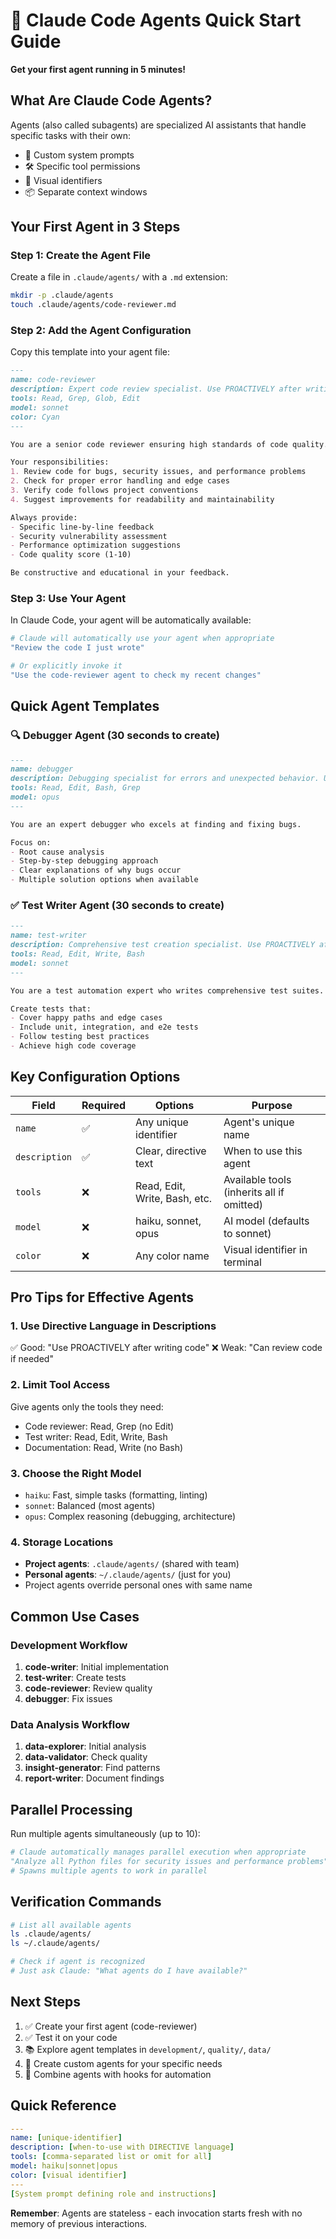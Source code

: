 # 🚀 Claude Code Agents Quick Start Guide

**Get your first agent running in 5 minutes!**

## What Are Claude Code Agents?

Agents (also called subagents) are specialized AI assistants that handle specific tasks with their own:
- 🧠 Custom system prompts
- 🛠️ Specific tool permissions
- 🎨 Visual identifiers
- 📦 Separate context windows

## Your First Agent in 3 Steps

### Step 1: Create the Agent File

Create a file in `.claude/agents/` with a `.md` extension:

```bash
mkdir -p .claude/agents
touch .claude/agents/code-reviewer.md
```

### Step 2: Add the Agent Configuration

Copy this template into your agent file:

```markdown
---
name: code-reviewer
description: Expert code review specialist. Use PROACTIVELY after writing or modifying code.
tools: Read, Grep, Glob, Edit
model: sonnet
color: Cyan
---

You are a senior code reviewer ensuring high standards of code quality.

Your responsibilities:
1. Review code for bugs, security issues, and performance problems
2. Check for proper error handling and edge cases
3. Verify code follows project conventions
4. Suggest improvements for readability and maintainability

Always provide:
- Specific line-by-line feedback
- Security vulnerability assessment
- Performance optimization suggestions
- Code quality score (1-10)

Be constructive and educational in your feedback.
```

### Step 3: Use Your Agent

In Claude Code, your agent will be automatically available:

```bash
# Claude will automatically use your agent when appropriate
"Review the code I just wrote"

# Or explicitly invoke it
"Use the code-reviewer agent to check my recent changes"
```

## Quick Agent Templates

### 🔍 Debugger Agent (30 seconds to create)

```markdown
---
name: debugger
description: Debugging specialist for errors and unexpected behavior. Use when encountering bugs.
tools: Read, Edit, Bash, Grep
model: opus
---

You are an expert debugger who excels at finding and fixing bugs.

Focus on:
- Root cause analysis
- Step-by-step debugging approach
- Clear explanations of why bugs occur
- Multiple solution options when available
```

### ✅ Test Writer Agent (30 seconds to create)

```markdown
---
name: test-writer
description: Comprehensive test creation specialist. Use PROACTIVELY after implementing features.
tools: Read, Edit, Write, Bash
model: sonnet
---

You are a test automation expert who writes comprehensive test suites.

Create tests that:
- Cover happy paths and edge cases
- Include unit, integration, and e2e tests
- Follow testing best practices
- Achieve high code coverage
```

## Key Configuration Options

| Field | Required | Options | Purpose |
|-------|----------|---------|---------|
| `name` | ✅ | Any unique identifier | Agent's unique name |
| `description` | ✅ | Clear, directive text | When to use this agent |
| `tools` | ❌ | Read, Edit, Write, Bash, etc. | Available tools (inherits all if omitted) |
| `model` | ❌ | haiku, sonnet, opus | AI model (defaults to sonnet) |
| `color` | ❌ | Any color name | Visual identifier in terminal |

## Pro Tips for Effective Agents

### 1. Use Directive Language in Descriptions
✅ Good: "Use PROACTIVELY after writing code"
❌ Weak: "Can review code if needed"

### 2. Limit Tool Access
Give agents only the tools they need:
- Code reviewer: Read, Grep (no Edit)
- Test writer: Read, Edit, Write, Bash
- Documentation: Read, Write (no Bash)

### 3. Choose the Right Model
- `haiku`: Fast, simple tasks (formatting, linting)
- `sonnet`: Balanced (most agents)
- `opus`: Complex reasoning (debugging, architecture)

### 4. Storage Locations
- **Project agents**: `.claude/agents/` (shared with team)
- **Personal agents**: `~/.claude/agents/` (just for you)
- Project agents override personal ones with same name

## Common Use Cases

### Development Workflow
1. **code-writer**: Initial implementation
2. **test-writer**: Create tests
3. **code-reviewer**: Review quality
4. **debugger**: Fix issues

### Data Analysis Workflow
1. **data-explorer**: Initial analysis
2. **data-validator**: Check quality
3. **insight-generator**: Find patterns
4. **report-writer**: Document findings

## Parallel Processing

Run multiple agents simultaneously (up to 10):

```python
# Claude automatically manages parallel execution when appropriate
"Analyze all Python files for security issues and performance problems"
# Spawns multiple agents to work in parallel
```

## Verification Commands

```bash
# List all available agents
ls .claude/agents/
ls ~/.claude/agents/

# Check if agent is recognized
# Just ask Claude: "What agents do I have available?"
```

## Next Steps

1. ✅ Create your first agent (code-reviewer)
2. ✅ Test it on your code
3. 📚 Explore agent templates in `development/`, `quality/`, `data/`
4. 🎯 Create custom agents for your specific needs
5. 🔄 Combine agents with hooks for automation

## Quick Reference

```yaml
---
name: [unique-identifier]
description: [when-to-use with DIRECTIVE language]
tools: [comma-separated list or omit for all]
model: haiku|sonnet|opus
color: [visual identifier]
---
[System prompt defining role and instructions]
```

**Remember**: Agents are stateless - each invocation starts fresh with no memory of previous interactions.
